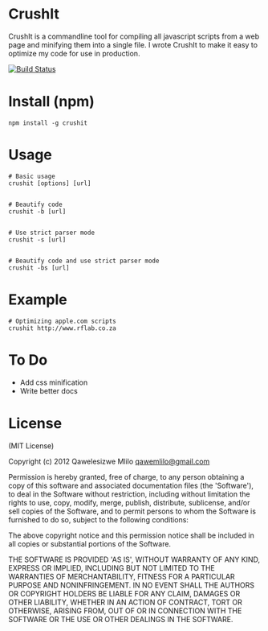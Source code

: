 # CrushIt

CrushIt is a commandline tool for compiling all javascript scripts from a web page and minifying them into a single file. I wrote CrushIt to make it easy to optimize my code for use in production. 

[![Build Status](https://travis-ci.org/qawemlilo/crushit.png)](https://travis-ci.org/qawemlilo/crushit)


# Install (npm)
```
npm install -g crushit
```

# Usage
```
# Basic usage
crushit [options] [url]


# Beautify code 
crushit -b [url]


# Use strict parser mode 
crushit -s [url]


# Beautify code and use strict parser mode
crushit -bs [url]
```

# Example
```
# Optimizing apple.com scripts
crushit http://www.rflab.co.za
```

# To Do

- Add css minification
- Write better docs

# License

(MIT License)

Copyright (c) 2012 Qawelesizwe Mlilo <qawemlilo@gmail.com>

Permission is hereby granted, free of charge, to any person obtaining a copy of this software and associated documentation files (the 'Software'), to deal in the Software without restriction, including without limitation the rights to use, copy, modify, merge, publish, distribute, sublicense, and/or sell copies of the Software, and to permit persons to whom the Software is furnished to do so, subject to the following conditions:

The above copyright notice and this permission notice shall be included in all copies or substantial portions of the Software.

THE SOFTWARE IS PROVIDED 'AS IS', WITHOUT WARRANTY OF ANY KIND, EXPRESS OR IMPLIED, INCLUDING BUT NOT LIMITED TO THE WARRANTIES OF MERCHANTABILITY, FITNESS FOR A PARTICULAR PURPOSE AND NONINFRINGEMENT. IN NO EVENT SHALL THE AUTHORS OR COPYRIGHT HOLDERS BE LIABLE FOR ANY CLAIM, DAMAGES OR OTHER LIABILITY, WHETHER IN AN ACTION OF CONTRACT, TORT OR OTHERWISE, ARISING FROM, OUT OF OR IN CONNECTION WITH THE SOFTWARE OR THE USE OR OTHER DEALINGS IN THE SOFTWARE.